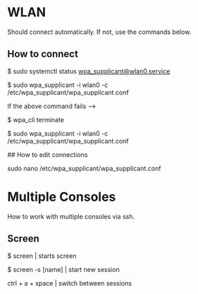 # WLAN
Should connect automatically. If not, use the commands below.

## How to connect

$ sudo systemctl status wpa_supplicant@wlan0.service

$ sudo wpa_supplicant -i wlan0 -c /etc/wpa_supplicant/wpa_supplicant.conf

If the above command fails -->

$ wpa_cli terminate

$ sudo wpa_supplicant -i wlan0 -c /etc/wpa_supplicant/wpa_supplicant.conf

## How to edit connections

sudo nano /etc/wpa_supplicant/wpa_supplicant.conf

# Multiple Consoles
How to work with multiple consoles via ssh.

## Screen
$ screen | starts screen

$ screen -s [name] | start new session

ctrl + a + space | switch between sessions
